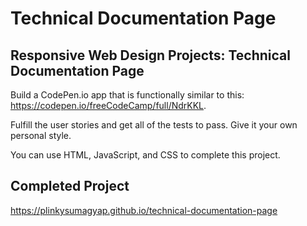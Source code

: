 # Technical Documentation Page

## Responsive Web Design Projects: Technical Documentation Page

Build a CodePen.io app that is functionally similar to this: https://codepen.io/freeCodeCamp/full/NdrKKL.

Fulfill the user stories and get all of the tests to pass. Give it your own personal style.

You can use HTML, JavaScript, and CSS to complete this project. 

## Completed Project

https://plinkysumagyap.github.io/technical-documentation-page
